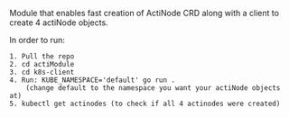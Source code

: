 
Module that enables fast creation of ActiNode CRD along with a client to create 4 actiNode objects.

In order to run:

	1. Pull the repo
	2. cd actiModule
	3. cd k8s-client
	4. Run: KUBE_NAMESPACE='default' go run . 
		(change default to the namespace you want your actiNode objects at)
	5. kubectl get actinodes (to check if all 4 actinodes were created)
